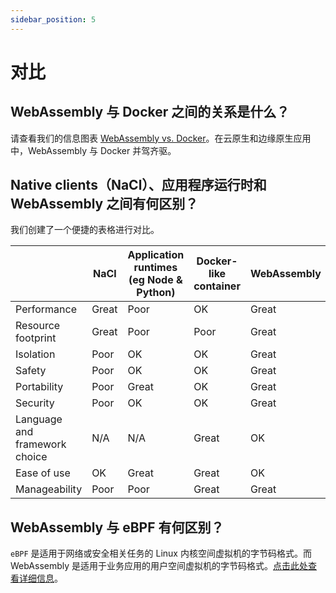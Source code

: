 ```yaml
---
sidebar_position: 5
---
```


# 对比

## WebAssembly 与 Docker 之间的关系是什么？

请查看我们的信息图表 [WebAssembly vs. Docker](https://wasmedge.org/wasm_docker/)。在云原生和边缘原生应用中，WebAssembly 与 Docker 并驾齐驱。

## Native clients（NaCl）、应用程序运行时和 WebAssembly 之间有何区别？

我们创建了一个便捷的表格进行对比。

|  | NaCl | Application runtimes (eg Node &amp; Python) | Docker-like container | WebAssembly |
| --- | --- | --- | --- | --- |
| Performance | Great | Poor | OK | Great |
| Resource footprint | Great | Poor | Poor | Great |
| Isolation | Poor | OK | OK | Great |
| Safety | Poor | OK | OK | Great |
| Portability | Poor | Great | OK | Great |
| Security | Poor | OK | OK | Great |
| Language and framework choice | N/A | N/A | Great | OK |
| Ease of use | OK | Great | Great | OK |
| Manageability | Poor | Poor | Great | Great |

## WebAssembly 与 eBPF 有何区别？

`eBPF` 是适用于网络或安全相关任务的 Linux 内核空间虚拟机的字节码格式。而 WebAssembly 是适用于业务应用的用户空间虚拟机的字节码格式。[点击此处查看详细信息](https://medium.com/codex/ebpf-and-webassembly-whose-vm-reigns-supreme-c2861ce08f89)。
